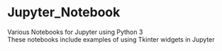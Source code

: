 # Jupyter_Notebook
Various Notebooks for Jupyter using Python 3<br>
These notebooks include examples of using Tkinter widgets in Jupyter
